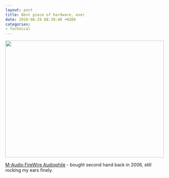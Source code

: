 ```yaml
---
layout: post
title: Best piece of hardware, ever
date: 2010-06-29 08:39:40 +0200
categories:
- Technical
---
```

<img src="https://content.rusiczki.net/2010/06/M-Audio-FireWire-Audiophile.png" alt="" title="M-Audio FireWire Audiophile" width="500" height="368" style="background:none"/>

<a href="http://www.soundonsound.com/sos/may04/articles/maudiofirewireap.htm">M-Audio FireWire Audiophile</a> - bought second hand back in 2006, still rocking my ears finely.
